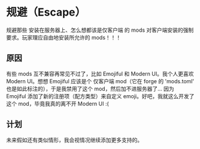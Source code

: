 # 规避（Escape）

规避那些 安装在服务器上、怎么想都该是仅客户端 的 mods 对客户端安装的强制要求。玩家理应自由地安装所允许的 mods！！！

## 原因
有些 mods 互不兼容再常见不过了，比如 Emojiful 和 Modern UI。我个人更喜欢 Modern UI。想想 Emojiful 应该是个 仅客户端 mod（它在 forge 的 'mods.toml' 也是如此标注的），于是我禁用了这个 mod，然后加不进服务器了... 因为 Emojiful 添加了新的注册项（配方类型）来自定义 emoji。好吧，我就这么开发了这个 mod，毕竟我真的离不开 Modern UI :(

## 计划
未来假如还有类似情形，我会视情况继续添加更多支持的。
